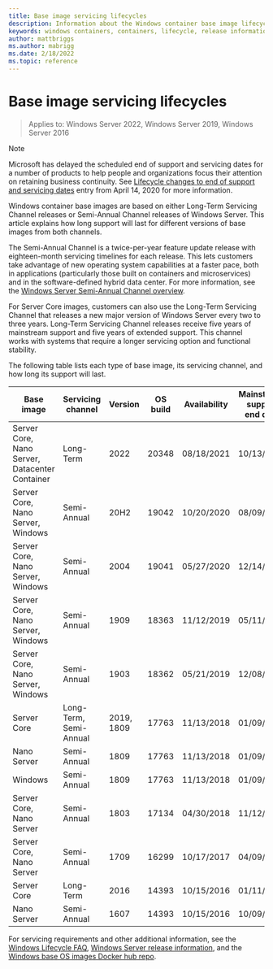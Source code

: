 ```yaml
---
title: Base image servicing lifecycles
description: Information about the Windows container base image lifecycle.
keywords: windows containers, containers, lifecycle, release information, base image, container base image
author: mattbriggs
ms.author: mabrigg
ms.date: 2/18/2022
ms.topic: reference
---
```

# Base image servicing lifecycles

> Applies to: Windows Server 2022, Windows Server 2019, Windows Server 2016

> [!Note]
> Microsoft has delayed the scheduled end of support and servicing dates for a number of products to help people and organizations focus their attention on retaining business continuity. See [Lifecycle changes to end of support and servicing dates](https://support.microsoft.com/help/4557164/lifecycle-changes-to-end-of-support-and-servicing-dates) entry from April 14, 2020 for more information.

Windows container base images are based on either Long-Term Servicing Channel releases or Semi-Annual Channel releases of Windows Server. This article explains how long support will last for different versions of base images from both channels.

The Semi-Annual Channel is a twice-per-year feature update release with eighteen-month servicing timelines for each release. This lets customers take advantage of new operating system capabilities at a faster pace, both in applications (particularly those built on containers and microservices) and in the software-defined hybrid data center. For more information, see the [Windows Server Semi-Annual Channel overview](/windows-server/get-started/semi-annual-channel-overview).

For Server Core images, customers can also use the Long-Term Servicing Channel that releases a new major version of Windows Server every two to three years. Long-Term Servicing Channel releases receive five years of mainstream support and five years of extended support. This channel works with systems that require a longer servicing option and functional stability.

The following table lists each type of base image, its servicing channel, and how long its support will last.

|Base image                       |Servicing channel|Version|OS build|Availability|Mainstream support end date|Extended support date|
|---------------------------------|-----------------|-------|--------|------------|---------------------------|---------------------|
|Server Core, Nano Server, Datacenter Container |Long-Term      |2022   | 20348   |08/18/2021  |10/13/2026                 |10/14/2031                  |
|Server Core, Nano Server, Windows|Semi-Annual      |20H2   |19042   |10/20/2020  |08/09/2022                 |N/A                  |
|Server Core, Nano Server, Windows|Semi-Annual      |2004   |19041   |05/27/2020  |12/14/2021                 |N/A                  |
|Server Core, Nano Server, Windows|Semi-Annual      |1909   |18363   |11/12/2019  |05/11/2021                |N/A                  |
|Server Core, Nano Server, Windows|Semi-Annual      |1903   |18362   |05/21/2019  |12/08/2020                 |N/A                  |
|Server Core                      |Long-Term, Semi-Annual        |2019, 1809   |17763   |11/13/2018  |01/09/2024                 |01/09/2029           |
|Nano Server                      |Semi-Annual      |1809   |17763   |11/13/2018  |01/09/2024                 |N/A                  |
|Windows             |Semi-Annual      |1809   |17763   |11/13/2018  |01/09/2024    | N/A                  |
|Server Core, Nano Server         |Semi-Annual      |1803   |17134   |04/30/2018  |11/12/2019                 |N/A                  |
|Server Core, Nano Server         |Semi-Annual      |1709   |16299   |10/17/2017  |04/09/2019                 |N/A                  |
|Server Core                      |Long-Term        |2016   |14393   |10/15/2016  |01/11/2022                 |01/11/2027           |
|Nano Server                      |Semi-Annual      |1607   |14393   |10/15/2016  |10/09/2018                 |N/A                  |

For servicing requirements and other additional information, see the [Windows Lifecycle FAQ](https://support.microsoft.com/help/18581/lifecycle-faq-windows-products), [Windows Server release information](/windows-server/get-started/windows-server-release-info), and the [Windows base OS images Docker hub repo](https://hub.docker.com/_/microsoft-windows-base-os-images).
